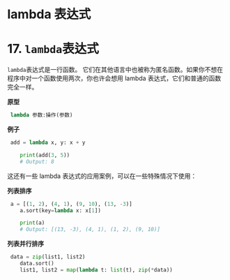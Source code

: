 # lambda 表达式

# 17\. `lambda`表达式

`lambda`表达式是一行函数。
它们在其他语言中也被称为匿名函数。如果你不想在程序中对一个函数使用两次，你也许会想用 lambda 表达式，它们和普通的函数完全一样。

**原型**

```py
 lambda 参数:操作(参数) 
```

**例子**

```py
 add = lambda x, y: x + y

    print(add(3, 5))
    # Output: 8 
```

这还有一些 lambda 表达式的应用案例，可以在一些特殊情况下使用：

**列表排序**

```py
 a = [(1, 2), (4, 1), (9, 10), (13, -3)]
    a.sort(key=lambda x: x[1])

    print(a)
    # Output: [(13, -3), (4, 1), (1, 2), (9, 10)] 
```

**列表并行排序**

```py
 data = zip(list1, list2)
    data.sort()
    list1, list2 = map(lambda t: list(t), zip(*data)) 
```